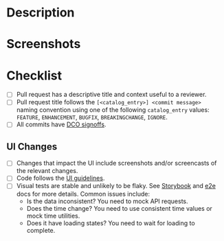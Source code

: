 <!--
  See the contributing guide for detailed guidance about contributing.
  https://github.com/perses/perses/blob/main/CONTRIBUTING.md
-->

# Description
<!-- Context useful to a reviewer -->


# Screenshots
<!-- If there are UI changes -->


# Checklist

- [ ] Pull request has a descriptive title and context useful to a reviewer.
- [ ] Pull request title follows the `[<catalog_entry>] <commit message>` naming convention using one of the following `catalog_entry` values: `FEATURE`, `ENHANCEMENT`, `BUGFIX`, `BREAKINGCHANGE`, `IGNORE`.
- [ ] All commits have [DCO signoffs](https://github.com/probot/dco#how-it-works).

## UI Changes

- [ ] Changes that impact the UI include screenshots and/or screencasts of the relevant changes.
- [ ] Code follows the [UI guidelines](https://github.com/perses/perses/blob/main/ui/ui-guidelines.md).
- [ ] Visual tests are stable and unlikely to be flaky. See [Storybook](https://github.com/perses/perses/tree/main/ui/storybook#visual-tests) and [e2e](https://github.com/perses/perses/tree/main/ui/e2e#visual-tests) docs for more details. Common issues include:
  - Is the data inconsistent? You need to mock API requests.
  - Does the time change? You need to use consistent time values or mock time utilities.
  - Does it have loading states? You need to wait for loading to complete.
